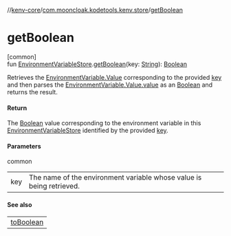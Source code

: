 //[kenv-core](../../index.md)/[com.mooncloak.kodetools.kenv.store](index.md)/[getBoolean](get-boolean.md)

# getBoolean

[common]\
fun [EnvironmentVariableStore](-environment-variable-store/index.md).[getBoolean](get-boolean.md)(key: [String](https://kotlinlang.org/api/latest/jvm/stdlib/kotlin/-string/index.html)): [Boolean](https://kotlinlang.org/api/latest/jvm/stdlib/kotlin/-boolean/index.html)

Retrieves the [EnvironmentVariable.Value](../com.mooncloak.kodetools.kenv/-environment-variable/-value/index.md) corresponding to the provided [key](get-boolean.md) and then parses the [EnvironmentVariable.Value.value](https://kotlinlang.org/api/latest/jvm/stdlib/kotlin/-string/index.html) as an [Boolean](https://kotlinlang.org/api/latest/jvm/stdlib/kotlin/-boolean/index.html) and returns the result.

#### Return

The [Boolean](https://kotlinlang.org/api/latest/jvm/stdlib/kotlin/-boolean/index.html) value corresponding to the environment variable in this [EnvironmentVariableStore](-environment-variable-store/index.md) identified by the provided [key](get-boolean.md).

#### Parameters

common

| | |
|---|---|
| key | The name of the environment variable whose value is being retrieved. |

#### See also

| |
|---|
| [toBoolean](https://kotlinlang.org/api/latest/jvm/stdlib/kotlin.text/index.html) |
